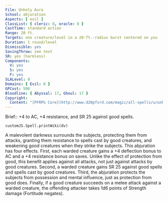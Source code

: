 ```yaml
---
File: Unholy Aura
School: abjuration
Aspects: [ evil ]
ClassList: { cleric: 8, oracle: 8 }
CastTime: standard action
Range: 20 ft.
Targets: one creature/level in a 20-ft.-radius burst centered on you
Duration: 1 round/level
Dismissible: yes
SavingThrow: see text
SR: yes (harmless)
Components:
  V: yes
  S: yes
  F: yes
SLALevel: 8
Domains: { Evil: 8 }
GPCost: 500
Bloodline: { Abyssal: 17, Ghoul: 17 }
Copyright:
  Content: "[PFRPG Core](http://www.d20pfsrd.com/magic/all-spells/u/unholy-aura)"
---
```

Brief:: +4 to AC, +4 resistance, and SR 25 against good spells.

```dataviewjs
customJS.Spell.printWiki(dv)
```

A malevolent darkness surrounds the subjects, protecting them from attacks, granting them resistance to spells cast by good creatures, and weakening good creatures when they strike the subjects. This abjuration has four effects.  First, each warded creature gains a +4 deflection bonus to AC and a +4 resistance bonus on saves. Unlike the effect of protection from good, this benefit applies against all attacks, not just against attacks by good creatures.  Second, a warded creature gains SR 25 against good spells and spells cast by good creatures.  Third, the abjuration protects the subjects from possession and mental influence, just as protection from good does.  Finally, if a good creature succeeds on a melee attack against a warded creature, the offending attacker takes 1d6 points of Strength damage (Fortitude negates).
